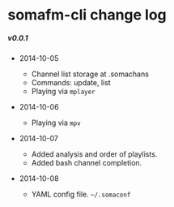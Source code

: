 somafm-cli change log
==============================================================================

##### v0.0.1
- 2014-10-05
    - Channel list storage at .somachans
    - Commands: update, list
    - Playing via `mplayer`

- 2014-10-06
    - Playing via `mpv`

- 2014-10-07
    - Added analysis and order of playlists.
    - Added bash channel completion.

- 2014-10-08
    - YAML config file. `~/.somaconf`
